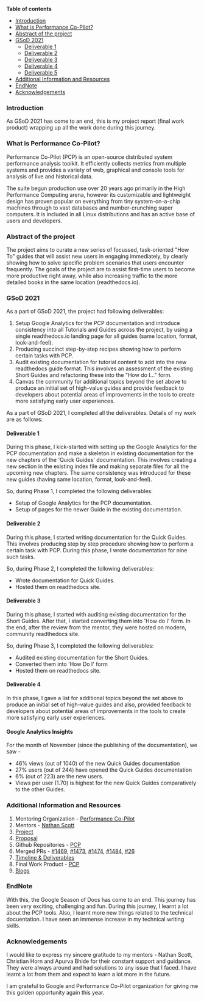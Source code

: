 **Table of contents**

* [Introduction](#introduction)
* [What is Performance Co-Pilot?](#what-is-performance-co-pilot)
* [Abstract of the project](#abstract-of-the-project)
* [GSoD 2021](#gsod-2021)
   * [Deliverable 1 ](#deliverable-1)
   * [Deliverable 2 ](#deliverable-2)
   * [Deliverable 3 ](#deliverable-3)
   * [Deliverable 4 ](#deliverable-4)
   * [Deliverable 5 ](#deliverable-5)
* [Additional Information and Resources](#additional-information-and-resources)
* [EndNote](#endnote)
* [Acknowledgements](#acknowledgements)

### Introduction

As GSoD 2021 has come to an end, this is my project report (final work product) wrapping up all the work done during this journey.

### What is Performance Co-Pilot?

Performance Co-Pilot (PCP) is an open-source distributed system performance analysis toolkit. It efficiently collects metrics from multiple systems and provides a variety of web, graphical and console tools for analysis of live and historical data.

The suite begun production use over 20 years ago primarily in the High Performance Computing arena, however its customizable and lightweight design has proven popular on everything from tiny system-on-a-chip machines through to vast databases and number-crunching super computers. It is included in all Linux distributions and has an active base of users and developers.

### Abstract of the project

The project aims to curate a new series of focussed, task-oriented "How To" guides that will assist new users in engaging immediately, by clearly showing how to solve specific problem scenarios that users encounter frequently. The goals of the project are to assist first-time users to become more productive right away, while also increasing traffic to the more detailed books in the same location (readthedocs.io).

### GSoD 2021

As a part of GSoD 2021, the project had following deliverables:
 
  1. Setup Google Analytics for the PCP documentation and introduce consistency into all Tutorials and Guides across the project, by using a single readthedocs.io landing page for all guides (same location, format, look-and-feel).
  2. Producing succinct step-by-step recipes showing how to perform certain tasks with PCP.
  3. Audit existing documentation for tutorial content to add into the new readthedocs guide format. This involves an assessment of the existing Short Guides and refactoring these into the "How do I..." form.
  4. Canvas the community for additional topics beyond the set above to produce an initial set of high-value guides and provide feedback to developers about potential areas of improvements in the tools to create more satisfying early user experiences.

As a part of GSoD 2021, I completed all the deliverables. Details of my work are as follows:

#### Deliverable 1

During this phase, I kick-started with setting up the Google Analytics for the PCP documentation and make a skeleton in existing documentation for the new chapters of the 'Quick Guides' documentation. This involves creating a new section in the existing index file and making separate files for all the upcoming new chapters. The same consistency was introduced for these new guides (having same location, format, look-and-feel).

So, during Phase 1, I completed the following deliverables: 
 
  * Setup of Google Analytics for the PCP documentation.  
  * Setup of pages for the newer Guide in the existing documentation.  
  

#### Deliverable 2

During this phase, I started writing documentation for the Quick Guides. This involves producing step by step procedure showing how to perform a certain task with PCP. During this phase, I wrote documentation for nine such tasks.

So, during Phase 2, I completed the following deliverables: 
 
  * Wrote documentation for Quick Guides. 
  * Hosted them on readthedocs site.
 
#### Deliverable 3

During this phase, I started with auditing existing documentation for the Short Guides. After that, I started converting them into 'How do I' form. In the end, after the review from the mentor, they were hosted on modern, community readthedocs site.
 
 So, during Phase 3, I completed the following deliverables: 
 
  * Audited existing documentation for the Short Guides.
  * Converted them into 'How Do I' form
  * Hosted them on readthedocs site.

#### Deliverable 4

In this phase, I gave a list for additional topics beyond the set above to produce an initial set of high-value guides and also, provided feedback to developers about potential areas of improvements in the tools to create more satisfying early user experiences.

#### Google Analytics Insights

For the month of November (since the publishing of the documentation), we saw -

* 46% views (out of 1040) of the new Quick Guides documentation
* 27% users (out of 244) have opened the Quick Guides documentation
* 6% (out of 223) are the new users.
* Views per user (1.70) is highest for the new Quick Guides comparatively to the other Guides.

  
### Additional Information and Resources

1. Mentoring Organization - [Performance Co-Pilot](https://pcp.io/)
2. Mentors - [Nathan Scott](https://github.com/natoscott)
3. [Project](https://pcp.io/gsod/2021/ideas.html)
4. [Proposal](https://pcp.io/gsod/2021/proposal.html)
5. Github Repositories - [PCP](https://github.com/performancecopilot/pcp)
6. Merged PRs - [#1469](https://github.com/performancecopilot/pcp/pull/1469), [#1473](https://github.com/performancecopilot/pcp/pull/1473), [#1474](https://github.com/performancecopilot/pcp/pull/1474), [#1484](https://github.com/performancecopilot/pcp/pull/1484), [#26](https://github.com/performancecopilot/pcp-website/pull/26)
7. [Timeline & Deliverables](https://github.com/arzoo14/Google-Season-of-Docs-2021/blob/main/timeline_deliverables.md)  
8. Final Work Product - [PCP](https://pcp.readthedocs.io/en/latest/)
9. [Blogs](https://arzoo14.github.io/gsod-2021/)

### EndNote

With this, the Google Season of Docs has come to an end. This journey has been very exciting, challenging and fun. During this journey, I learnt a lot about the PCP tools. Also, I learnt more new things related to the technical docuentation. I have seen an immense increase in my technical writing skills.

### Acknowledgements

I would like to express my sincere gratitude to my mentors - Nathan Scott, Christian Horn and Apurva Bhide for their constant support and guidance. They were always around and had solutions to any issue that I faced. I have learnt a lot from them and expect to learn a lot more in the future.

I am grateful to Google and Performance Co-Pilot organization for giving me this golden opportunity again this year. 